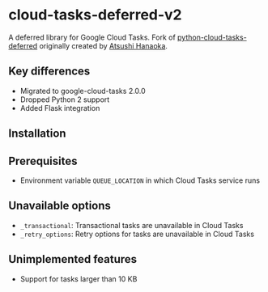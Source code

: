 # cloud-tasks-deferred-v2

A deferred library for Google Cloud Tasks.
Fork of [python-cloud-tasks-deferred](https://github.com/grktsh/python-cloud-tasks-deferred) originally created by [Atsushi Hanaoka](https://github.com/grktsh).

## Key differences

- Migrated to google-cloud-tasks 2.0.0
- Dropped Python 2 support
- Added Flask integration

## Installation




## Prerequisites

-   Environment variable `QUEUE_LOCATION` in which Cloud Tasks service runs

## Unavailable options

-   `_transactional`: Transactional tasks are unavailable in Cloud Tasks
-   `_retry_options`: Retry options for tasks are unavailable in Cloud
    Tasks

## Unimplemented features
  
- Support for tasks larger than 10 KB
